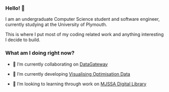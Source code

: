 ### Hello! 👋

I am an undergraduate Computer Science student and software engineer, currently studying at the University of Plymouth.

This is where I put most of my coding related work and anything interesting I decide to build.

### What am I doing right now?

- 👯 I’m currently collaborating on [DataGateway](https://github.com/ral-facilities/datagateway)

- 🔭 I’m currently developing [Visualising Optimisation Data](https://github.com/GoelBiju/Visualising-Optimisation-Data)

- 🌱 I’m looking to learning through work on [MJSSA Digital Library](https://github.com/MJSSA/digital-library-mobile)

<!--
**GoelBiju/goelbiju** is a ✨ _special_ ✨ repository because its `README.md` (this file) appears on your GitHub profile.

Here are some ideas to get you started:

- 🔭 I’m currently working on ...
- 🌱 I’m currently learning ...
- 👯 I’m looking to collaborate on ...
- 🤔 I’m looking for help with ...
- 💬 Ask me about ...
- 📫 How to reach me: ...
- 😄 Pronouns: ...
- ⚡ Fun fact: ...
-->
